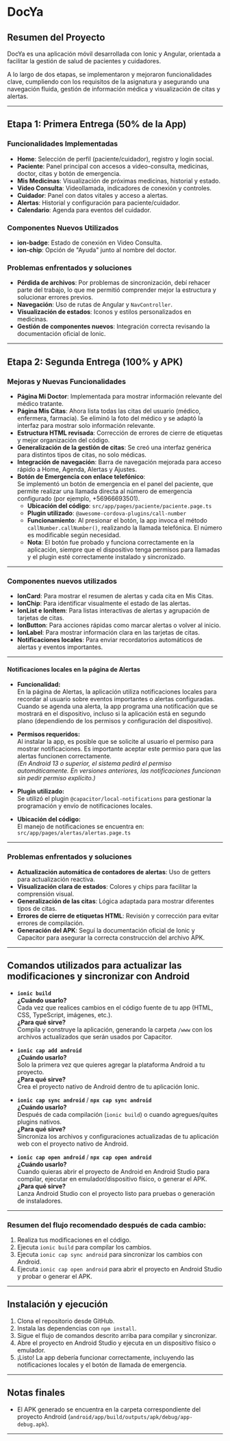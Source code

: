 # DocYa

## Resumen del Proyecto

DocYa es una aplicación móvil desarrollada con Ionic y Angular, orientada a facilitar la gestión de salud de pacientes y cuidadores.

A lo largo de dos etapas, se implementaron y mejoraron funcionalidades clave, cumpliendo con los requisitos de la asignatura y asegurando una navegación fluida, gestión de información médica y visualización de citas y alertas.

---

## Etapa 1: Primera Entrega (50% de la App)

### Funcionalidades Implementadas

- **Home**: Selección de perfil (paciente/cuidador), registro y login social.
- **Paciente**: Panel principal con accesos a video-consulta, medicinas, doctor, citas y botón de emergencia.
- **Mis Medicinas**: Visualización de próximas medicinas, historial y estado.
- **Video Consulta**: Videollamada, indicadores de conexión y controles.
- **Cuidador**: Panel con datos vitales y acceso a alertas.
- **Alertas**: Historial y configuración para paciente/cuidador.
- **Calendario**: Agenda para eventos del cuidador.

### Componentes Nuevos Utilizados

- **ion-badge**: Estado de conexión en Video Consulta.
- **ion-chip**: Opción de "Ayuda" junto al nombre del doctor.

### Problemas enfrentados y soluciones

- **Pérdida de archivos**: Por problemas de sincronización, debí rehacer parte del trabajo, lo que me permitió comprender mejor la estructura y solucionar errores previos.
- **Navegación**: Uso de rutas de Angular y `NavController`.
- **Visualización de estados**: Iconos y estilos personalizados en medicinas.
- **Gestión de componentes nuevos**: Integración correcta revisando la documentación oficial de Ionic.

---


## Etapa 2: Segunda Entrega (100% y APK)

### Mejoras y Nuevas Funcionalidades

- **Página Mi Doctor**: Implementada para mostrar información relevante del médico tratante.
- **Página Mis Citas**: Ahora lista todas las citas del usuario (médico, enfermera, farmacia). Se eliminó la foto del médico y se adaptó la interfaz para mostrar solo información relevante.
- **Estructura HTML revisada**: Corrección de errores de cierre de etiquetas y mejor organización del código.
- **Generalización de la gestión de citas**: Se creó una interfaz genérica para distintos tipos de citas, no solo médicas.
- **Integración de navegación**: Barra de navegación mejorada para acceso rápido a Home, Agenda, Alertas y Ajustes.
- **Botón de Emergencia con enlace telefónico**:  
  Se implementó un botón de emergencia en el panel del paciente, que permite realizar una llamada directa al número de emergencia configurado (por ejemplo, +56966693501).
  - **Ubicación del código**: `src/app/pages/paciente/paciente.page.ts`
  - **Plugin utilizado**: `@awesome-cordova-plugins/call-number`
  - **Funcionamiento**: Al presionar el botón, la app invoca el método `callNumber.callNumber()`, realizando la llamada telefónica. El número es modificable según necesidad.
  - **Nota**: El botón fue probado y funciona correctamente en la aplicación, siempre que el dispositivo tenga permisos para llamadas y el plugin esté correctamente instalado y sincronizado.

---

### Componentes nuevos utilizados

- **IonCard**: Para mostrar el resumen de alertas y cada cita en Mis Citas.
- **IonChip**: Para identificar visualmente el estado de las alertas.
- **IonList e IonItem**: Para listas interactivas de alertas y agrupación de tarjetas de citas.
- **IonButton**: Para acciones rápidas como marcar alertas o volver al inicio.
- **IonLabel**: Para mostrar información clara en las tarjetas de citas.
- **Notificaciones locales**: Para enviar recordatorios automáticos de alertas y eventos importantes.

---

#### Notificaciones locales en la página de Alertas

- **Funcionalidad:**  
  En la página de Alertas, la aplicación utiliza notificaciones locales para recordar al usuario sobre eventos importantes o alertas configuradas. Cuando se agenda una alerta, la app programa una notificación que se mostrará en el dispositivo, incluso si la aplicación está en segundo plano (dependiendo de los permisos y configuración del dispositivo).

- **Permisos requeridos:**  
  Al instalar la app, es posible que se solicite al usuario el permiso para mostrar notificaciones. Es importante aceptar este permiso para que las alertas funcionen correctamente.  
  *(En Android 13 o superior, el sistema pedirá el permiso automáticamente. En versiones anteriores, las notificaciones funcionan sin pedir permiso explícito.)*

- **Plugin utilizado:**  
  Se utilizó el plugin `@capacitor/local-notifications` para gestionar la programación y envío de notificaciones locales.

- **Ubicación del código:**  
  El manejo de notificaciones se encuentra en:  
  `src/app/pages/alertas/alertas.page.ts`

---

### Problemas enfrentados y soluciones

- **Actualización automática de contadores de alertas**: Uso de getters para actualización reactiva.
- **Visualización clara de estados**: Colores y chips para facilitar la comprensión visual.
- **Generalización de las citas**: Lógica adaptada para mostrar diferentes tipos de citas.
- **Errores de cierre de etiquetas HTML**: Revisión y corrección para evitar errores de compilación.
- **Generación del APK**: Seguí la documentación oficial de Ionic y Capacitor para asegurar la correcta construcción del archivo APK.

---

## Comandos utilizados para actualizar las modificaciones y sincronizar con Android

- **`ionic build`**  
  **¿Cuándo usarlo?**  
  Cada vez que realices cambios en el código fuente de tu app (HTML, CSS, TypeScript, imágenes, etc.).  
  **¿Para qué sirve?**  
  Compila y construye la aplicación, generando la carpeta `/www` con los archivos actualizados que serán usados por Capacitor.

- **`ionic cap add android`**  
  **¿Cuándo usarlo?**  
  Solo la primera vez que quieres agregar la plataforma Android a tu proyecto.  
  **¿Para qué sirve?**  
  Crea el proyecto nativo de Android dentro de tu aplicación Ionic.

- **`ionic cap sync android`** / **`npx cap sync android`**  
  **¿Cuándo usarlo?**  
  Después de cada compilación (`ionic build`) o cuando agregues/quites plugins nativos.  
  **¿Para qué sirve?**  
  Sincroniza los archivos y configuraciones actualizadas de tu aplicación web con el proyecto nativo de Android.

- **`ionic cap open android`** / **`npx cap open android`**  
  **¿Cuándo usarlo?**  
  Cuando quieras abrir el proyecto de Android en Android Studio para compilar, ejecutar en emulador/dispositivo físico, o generar el APK.  
  **¿Para qué sirve?**  
  Lanza Android Studio con el proyecto listo para pruebas o generación de instaladores.

---

### **Resumen del flujo recomendado después de cada cambio:**

1. Realiza tus modificaciones en el código.
2. Ejecuta `ionic build` para compilar los cambios.
3. Ejecuta `ionic cap sync android` para sincronizar los cambios con Android.
4. Ejecuta `ionic cap open android` para abrir el proyecto en Android Studio y probar o generar el APK.

---

## Instalación y ejecución

1. Clona el repositorio desde GitHub.
2. Instala las dependencias con `npm install`.
3. Sigue el flujo de comandos descrito arriba para compilar y sincronizar.
4. Abre el proyecto en Android Studio y ejecuta en un dispositivo físico o emulador.
5. ¡Listo! La app debería funcionar correctamente, incluyendo las notificaciones locales y el botón de llamada de emergencia.

---

## Notas finales


- El APK generado se encuentra en la carpeta correspondiente del proyecto Android (`android/app/build/outputs/apk/debug/app-debug.apk`).

---
